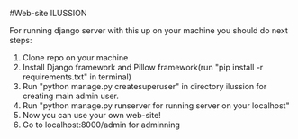 #Web-site ILUSSION


For running django server with this up on your machine you should do next steps:
1. Clone repo on your machine
2. Install Django framework and Pillow framework(run "pip install -r requirements.txt" in terminal)
3. Run "python manage.py createsuperuser" in directory ilussion for creating main admin user.
4. Run "python manage.py runserver for running server on your localhost"
5. Now you can use your own web-site!
6. Go to localhost:8000/admin for adminning